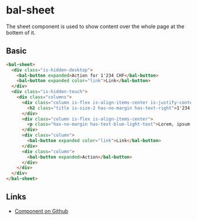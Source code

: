 # bal-sheet

<!-- START: human documentation top -->

The sheet component is used to show content over the whole page at the bottem of it.

<!-- END: human documentation top -->

## Basic

<ClientOnly> <docs-demo-bal-sheet-81></docs-demo-bal-sheet-81></ClientOnly>

```html
<bal-sheet>
  <div class="is-hidden-desktop">
    <bal-button expanded>Action for 1'234 CHF</bal-button>
    <bal-button expanded color="link">Link</bal-button>
  </div>
  <div class="is-hidden-touch">
    <div class="columns">
      <div class="column is-flex is-align-items-center is-justify-content-center">
        <h2 class="title is-size-2 has-no-margin has-text-right">1'234 CHF</h2>
      </div>
      <div class="column is-flex is-align-items-center">
        <p class="has-no-margin has-text-blue-light-text">Lorem, ipsum dolor sit amet consectetur adipisicing elit.</p>
      </div>
      <div class="column">
        <bal-button expanded color="link">Link</bal-button>
      </div>
      <div class="column">
        <bal-button expanded>Action</bal-button>
      </div>
    </div>
  </div>
</bal-sheet>
```

<!-- START: human documentation bottom -->

<!-- END: human documentation bottom -->

## Links

- [Component on Github](https://github.com/baloise/ui-library/blob/master/packages/library/src/components/bal-sheet)
